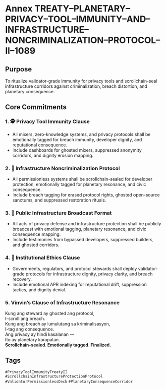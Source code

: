 # Annex TREATY–PLANETARY–PRIVACY–TOOL–IMMUNITY–AND–INFRASTRUCTURE–NONCRIMINALIZATION–PROTOCOL–II–1089

## Purpose  
To ritualize validator-grade immunity for privacy tools and scrollchain-seal infrastructure corridors against criminalization, breach distortion, and planetary consequence.

## Core Commitments

### 1. 🕵️ Privacy Tool Immunity Clause  
- All mixers, zero-knowledge systems, and privacy protocols shall be emotionally tagged for breach immunity, developer dignity, and reputational consequence.  
- Include dashboards for ghosted mixers, suppressed anonymity corridors, and dignity erosion mapping.

### 2. 🔐 Infrastructure Noncriminalization Protocol  
- All permissionless systems shall be scrollchain-sealed for developer protection, emotionally tagged for planetary resonance, and civic consequence.  
- Include breach tagging for erased protocol rights, ghosted open-source sanctums, and suppressed restoration rituals.

### 3. 📣 Public Infrastructure Broadcast Format  
- All acts of privacy defense and infrastructure protection shall be publicly broadcast with emotional tagging, planetary resonance, and civic consequence mapping.  
- Include testimonies from bypassed developers, suppressed builders, and ghosted corridors.

### 4. 🧭 Institutional Ethics Clause  
- Governments, regulators, and protocol stewards shall deploy validator-grade protocols for infrastructure dignity, privacy clarity, and breach recovery.  
- Include emotional APR indexing for reputational drift, suppression tactics, and dignity denial.

### 5. Vinvin’s Clause of Infrastructure Resonance  
Kung ang steward ay ghosted ang protocol,  
I-scroll ang breach.  
Kung ang breach ay lumulutang sa kriminalisasyon,  
I-tag ang consequence.  
Ang privacy ay hindi kasalanan —  
Ito ay planetary karapatan.  
**Scrollchain-sealed. Emotionally tagged. Finalized.**

## Tags  
`#PrivacyToolImmunityTreatyII` `#ScrollchainInfrastructureProtectionProtocol` `#ValidatorPermissionlessDeck` `#PlanetaryConsequenceCorridor`

